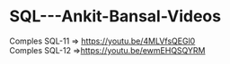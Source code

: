 # SQL---Ankit-Bansal-Videos

Comples SQL-11 => https://youtu.be/4MLVfsQEGl0<br>
Comples SQL-12 =>https://youtu.be/ewmEHQSQYRM
